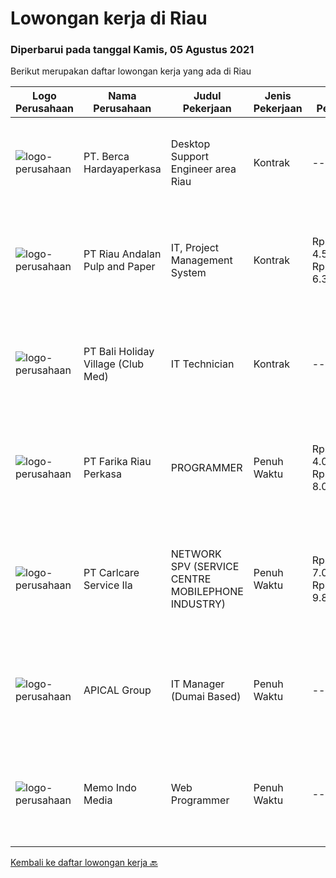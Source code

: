 
  # Lowongan kerja di Riau

  ### Diperbarui pada tanggal Kamis, 05 Agustus 2021

  Berikut merupakan daftar lowongan kerja yang ada di Riau

  |Logo Perusahaan | Nama Perusahaan | Judul Pekerjaan | Jenis Pekerjaan | Gaji Pekerjaan | Lokasi | Deskripsi | Tanggal diunggah | Pranala |
  | -------------- | --------------- | --------------- | --------- | --------- | -------------- | ------- | ----------- | ----------- |
  |![logo-perusahaan](https://image-service-cdn.seek.com.au/0c900ac2b5b1a2cf9bee651ce5d069e68ff14c92/ee4dce1061f3f616224767ad58cb2fc751b8d2dc)|PT. Berca Hardayaperkasa|Desktop Support Engineer area Riau|Kontrak|---|Kepulauan Riau|Responsibilities : Analyzing, diagnosing, and installation to several areas including desktop hardware, operating systems (Windows 7/8/10),...|Rabu, 04 Agustus 2021|https://www.jobstreet.co.id/id/job/desktop-support-engineer-area-riau-3592605?token=0~9bf73712-709c-47ff-a279-6b65906f8022&sectionRank=1&jobId=jobstreet-id-job-3592605|
|![logo-perusahaan](https://image-service-cdn.seek.com.au/1cbc2bb2833016eb89f4c08435ee8e7db8e43f63/ee4dce1061f3f616224767ad58cb2fc751b8d2dc)|PT Riau Andalan Pulp and Paper|IT, Project Management System|Kontrak|Rp. 4.500.000-Rp. 6.300.000|Pekanbaru|Qualification Deep knowledge and experience in JAVA programming and implementation Having knowledge on Java Data Persistence i.e. Spring Deep...|Senin, 02 Agustus 2021|https://www.jobstreet.co.id/id/job/it-project-management-system-3584557?token=0~9bf73712-709c-47ff-a279-6b65906f8022&sectionRank=2&jobId=jobstreet-id-job-3584557|
|![logo-perusahaan](https://image-service-cdn.seek.com.au/917b468d55b856a0d1c2bae99dc536cf0750b7e3/ee4dce1061f3f616224767ad58cb2fc751b8d2dc)|PT Bali Holiday Village (Club Med)|IT Technician|Kontrak|---|Bintan|Under responsibility of Technical Services Manager. To ensure the maintenance and repairing of IT and other low voltage electrical equipment of the...|Senin, 02 Agustus 2021|https://www.jobstreet.co.id/id/job/it-technician-3591208?token=0~9bf73712-709c-47ff-a279-6b65906f8022&sectionRank=3&jobId=jobstreet-id-job-3591208|
|![logo-perusahaan](https://image-service-cdn.seek.com.au/b87ff3c1cc0ba34d457c5145327d13b51d0b6022/ee4dce1061f3f616224767ad58cb2fc751b8d2dc)|PT Farika Riau Perkasa|PROGRAMMER|Penuh Waktu|Rp. 4.000.000-Rp. 8.000.000|Pekanbaru|Persyaratan : Usia maksimal 35 tahun Pendidikan S1 jurusan Teknik Informatika/Sistem Informasi atau juruasan terkait dengan IPK min. 2,8 Menguasai...|Jumat, 30 Juli 2021|https://www.jobstreet.co.id/id/job/programmer-3589619?token=0~9bf73712-709c-47ff-a279-6b65906f8022&sectionRank=4&jobId=jobstreet-id-job-3589619|
|![logo-perusahaan](https://image-service-cdn.seek.com.au/63147f0320d9a34da1df87cf6af44c0d0ac6f52b/ee4dce1061f3f616224767ad58cb2fc751b8d2dc)|PT Carlcare Service Ila|NETWORK SPV (SERVICE CENTRE MOBILEPHONE INDUSTRY)|Penuh Waktu|Rp. 7.000.000-Rp. 9.800.000|Medan|Key Responsibilities.1.Assist in CC/OCP planning, set up CC/OCP and responsible for daily operation, customer experience management；2.Daily Work...|Selasa, 27 Juli 2021|https://www.jobstreet.co.id/id/job/network-spv-service-centre-mobilephone-industry-3586443?token=0~9bf73712-709c-47ff-a279-6b65906f8022&sectionRank=5&jobId=jobstreet-id-job-3586443|
|![logo-perusahaan](https://image-service-cdn.seek.com.au/e69f75b57e24a78176feff907c1a3633341537fd/ee4dce1061f3f616224767ad58cb2fc751b8d2dc)|APICAL Group|IT Manager (Dumai Based)|Penuh Waktu|---|Dumai|Support all current IT systems including Servers, PCs, Thin Clients, operating systems, EPABX, networking, local software applications, and...|Rabu, 28 Juli 2021|https://www.jobstreet.co.id/id/job/it-manager-dumai-based-3587453?token=0~9bf73712-709c-47ff-a279-6b65906f8022&sectionRank=6&jobId=jobstreet-id-job-3587453|
|![logo-perusahaan](https://image-service-cdn.seek.com.au/7c1891cc57881e1658f22d0c22a9a05782bc5fb9/ee4dce1061f3f616224767ad58cb2fc751b8d2dc)|Memo Indo Media|Web Programmer|Penuh Waktu|---|Pekanbaru|Tugas dan tanggung jawab: Mengembangkan aplikasi sistem untuk mendukung proses bisnis. Memelihara dan meningkatkan aplikasi sistem. Melakukan...|Rabu, 21 Juli 2021|https://www.jobstreet.co.id/id/job/web-programmer-3581855?token=0~9bf73712-709c-47ff-a279-6b65906f8022&sectionRank=7&jobId=jobstreet-id-job-3581855|


  [Kembali ke daftar lowongan kerja 🔙](../README.md#daftar-lowongan-kerja)
  